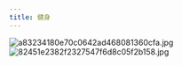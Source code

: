 ```yaml
---
title: 健身
---
```

![a83234180e70c0642ad468081360cfa.jpg](https://i.loli.net/2020/06/23/g1VopZyNFbPcjeY.jpg)
![82451e2382f2327547f6d8c05f2b158.jpg](https://i.loli.net/2020/06/23/WxFdMLlB6eVwOAU.jpg)
